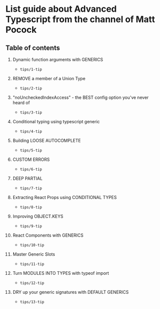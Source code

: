 # List guide about Advanced Typescript from the channel of Matt Pocock

## Table of contents

1. Dynamic function arguments with GENERICS

   - `tips/1-tip`

2. REMOVE a member of a Union Type

   - `tips/2-tip`

3. "noUncheckedIndexAccess" - the BEST config option you've never heard of

   - `tips/3-tip`

4. Conditional typing using typescript generic

   - `tips/4-tip`

5. Building LOOSE AUTOCOMPLETE

   - `tips/5-tip`

6. CUSTOM ERRORS

   - `tips/6-tip`

7. DEEP PARTIAL

   - `tips/7-tip`

8. Extracting React Props using CONDITIONAL TYPES

   - `tips/8-tip`

9. Improving OBJECT.KEYS

   - `tips/9-tip`

10. React Components with GENERICS

    - `tips/10-tip`

11. Master Generic Slots

    - `tips/11-tip`

12. Turn MODULES INTO TYPES with typeof import

    - `tips/12-tip`

13. DRY up your generic signatures with DEFAULT GENERICS

    - `tips/13-tip`
